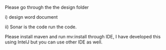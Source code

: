 Please go through the the design folder

 i) design word document	
 
 ii) Sonar is the code run the code.
 
 Please install maven and run mv:install through IDE, I have developed this using IntelJ but you can use other IDE as well.
